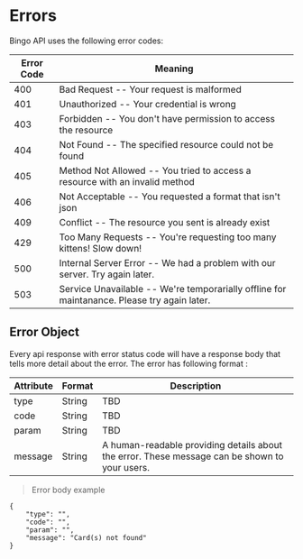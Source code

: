 # Errors

Bingo API uses the following error codes:


Error Code | Meaning
---------- | -------
400 | Bad Request -- Your request is malformed
401 | Unauthorized -- Your credential is wrong
403 | Forbidden -- You don't have permission to access the resource
404 | Not Found -- The specified resource could not be found
405 | Method Not Allowed -- You tried to access a resource with an invalid method
406 | Not Acceptable -- You requested a format that isn't json
409 | Conflict -- The resource you sent is already exist
429 | Too Many Requests -- You're requesting too many kittens! Slow down!
500 | Internal Server Error -- We had a problem with our server. Try again later.
503 | Service Unavailable -- We're temporarially offline for maintanance. Please try again later.

## Error Object
Every api response with error status code will have a response body that tells more detail about the error.
The error has following format :

Attribute | Format | Description
--------- | ------ | -----------
type | String | TBD
code | String | TBD
param | String | TBD
message | String | A human-readable providing details about the error. These message can be shown to your users.

> Error body example
```
{
	"type": "",
	"code": "",
	"param": "",
	"message": "Card(s) not found"
}
```
